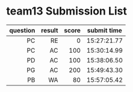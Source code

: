 # team13 Submission List
question | result | score | submit time
----:|----:|-----:|-----
PC | RE | 0 | 15:27:21.77 
PC | AC | 100 | 15:30:14.99 
PD | AC | 100 | 15:38:06.50 
PG | AC | 200 | 15:49:43.30 
PB | WA | 80 | 15:57:05.42 
